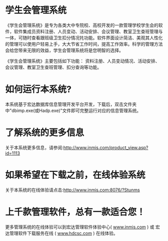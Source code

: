 # 学生会管理系统

《学生会管理系统》是专为各类大中专院校、高校开发的一款管理学校学生会的软件，软件集成员资料注册、人员变动、活动安排、会议管理、教室卫生查班管理与一体，可随时查看跟班级卫生扣分情况扥功能。软件界面设计简洁、美观其人性化的管理可以使用户轻易上手，大大节省工作时间，提高工作效率。科学的管理方法会给您带来无限的效益，学生会管理系统将是您明智的选择。

《学生会管理系统》主要包括如下功能：
资料注册、人员变动情况、活动安排、会议管理、教室卫生查班管理、扣分查询等功能。

# 如何运行本系统?

本系统基于宏达数据库信息管理开发平台开发，下载后，双击文件夹中"dbimp.exe(或Hadp.exe)"文件即可完整运行对应的信息管理系统。

# 了解系统的更多信息

关于本系统更多信息，请参阅:http://www.inmis.com/product_view.asp?id=1113

# 如果希望在下载之前，在线体验系统

关于本系统的在线体验请点击:http://www.inmis.com:8076/?Stunms

# 上千款管理软件，总有一款适合您！

更多管理系统的在线体验可以到宏达管理软件体验中心( www.inmis.com ) 或 宏达管理软件下载服务在线 ( www.hdcsc.com ) 在线体验。

